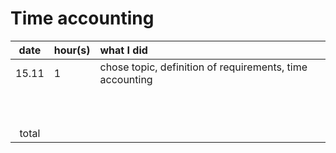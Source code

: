 # Time accounting

| date | hour(s) | what I did |
| :----:|:-----| :-----|
| 15.11 |  1   | chose topic, definition of requirements, time accounting |
|       |      |  |
|       |      |  |
|       |      |  |
|       |      |  
|       |      |
|       |      | 
|       |      | 
|       |      | 
|       |      | 
|       |      | 
| total |      | 
